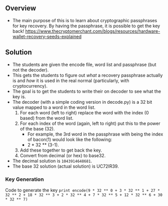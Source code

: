 ## Overview
- The main purpose of this is to learn about cryptographic passphrases for key recovery. By having the passphrase, it is possible to get the key back! https://www.thecryptomerchant.com/blogs/resources/hardware-wallet-recovery-seeds-explained

## Solution
- The students are given the encode file, word list and passphrase (but not the decoder). 
- This gets the students to figure out *what* a recovery passphrase actually is and *how* it is used in the real normal (particularly, with cryptocurrency).
- The goal is to get the students to write their on decoder to see what the key is. 
- The decoder (with a simple coding version in decode.py) is a 32 bit value mapped to a word in the word list.
	1. For each word (left to right) replace the word with the index (0 based) from the word list.
	2. For each index of the word (again, left to right) put this to the power of the base (32). 
		- For example, the 3rd word in the passphrase with being the index of bacon(1) would look like the following: 
		- 2 * 32 ** (3-1). 
	3. Add these together to get back the key.
	4. Convert from decimal (or hex) to base32. 
- The decimal solution is `1043914648681`. 
- The base 32 solution (actual solution) is UC72IR39.
	


### Key Generation
Code to generate the key 
```print encode(9 * 32 ** 0 + 3 * 32 ** 1 + 27 * 32 ** 2 + 18 * 32 ** 3 + 2 * 32 ** 4 + 7 * 32 ** 5 + 12 * 32 ** 6 + 30 * 32 ** 7)```
